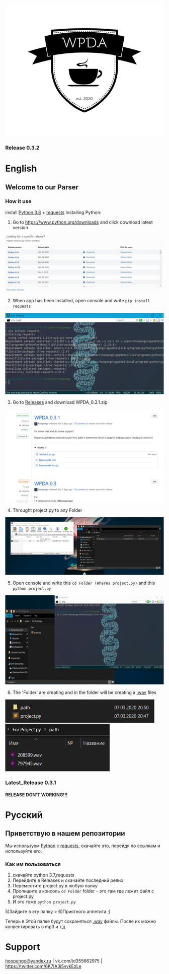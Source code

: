 <img src="/assets/logo.png" />

### Release 0.3.2

# English
## Welcome to our Parser

### How it use
install [Python 3.8](https://www.python.org/) + [requests](https://pypi.org/project/requests/)
Installing Python:
1) Go to https://www.python.org/downloads and click download latest version
<img src="/assets/Download.png"/>

2) When app has been installed, open console and write ```pip install requests```
<img src="/assets/2020-03-07_19-53-07.png" />

3) Go to [Releases](https://github.com/hoopengo/wav-Parser-Donation-Alerts/releases) and download WPDA_0.3.1.zip
<img src="/assets/2020-03-07_20-18-13.png" />

4) Throught project.py to any Folder
<img src="/assets/2020-03-07_20-23-54.png" />

5) Open console and write this ```cd Folder (Wheres project.py)``` and this ```python project.py ```
<img src="/assets/Trello-6.gif" /> 

6) The 'Folder' are creating and in the folder will be creating a [.wav](https://ru.wikipedia.org/wiki/WAV) files
<img src="/assets/2020-03-07_21-02-44.png"/>
<img src="/assets/2020-03-07_21-03-41.png"/>

### Latest_Release 0.3.1

#### RELEASE DON'T WORKING!!!

# Русский
## Приветствую в нашем репозитории
Мы используем [Python](https://www.python.org/) c [requests](https://pypi.org/project/requests/), скачайте это, перейдя по ссылкам и используйте его.

### Как им пользоваться
1) скачайте python 3.7,requests
2) Перейдите в Releases и скачайте последний релиз
3) Переместите project.py в любую папку
3) Пропишите в консоль ```cd Folder``` folder - это там где лежит файл с project.py
4) И это тоже ```python project.py```

5)Зайдите в эту папку > 6)Приятного аппетита ;)

Теперь в Этой папке будут сохраняться [.wav](https://ru.wikipedia.org/wiki/WAV) файлы. После их можно конвентировать в mp3 и т.д
# Support
hoopengo@yandex.ru | vk.com/id355662975 | https://twitter.com/6K7IA3j5vvkEzLe
